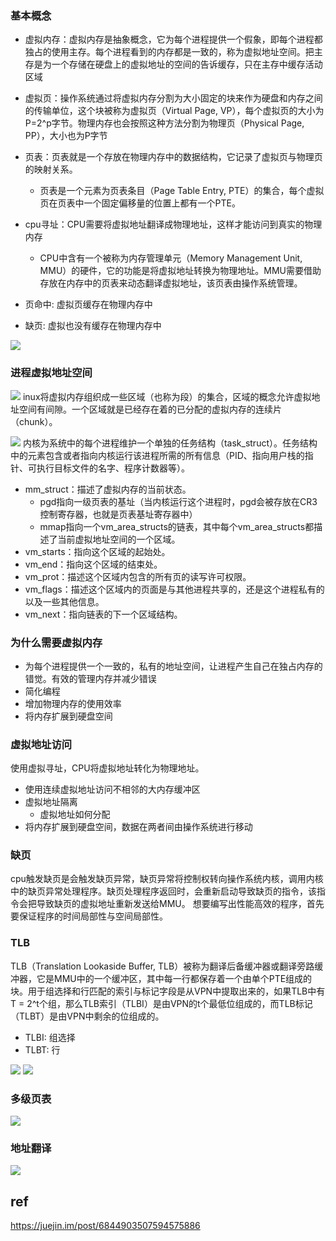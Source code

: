 ### 基本概念
* 虚拟内存：虚拟内存是抽象概念，它为每个进程提供一个假象，即每个进程都独占的使用主存。每个进程看到的内存都是一致的，称为虚拟地址空间。把主存是为一个存储在硬盘上的虚拟地址的空间的告诉缓存，只在主存中缓存活动区域
* 虚拟页：操作系统通过将虚拟内存分割为大小固定的块来作为硬盘和内存之间的传输单位，这个块被称为虚拟页（Virtual Page, VP），每个虚拟页的大小为P=2^p字节。物理内存也会按照这种方法分割为物理页（Physical Page, PP），大小也为P字节
* 页表：页表就是一个存放在物理内存中的数据结构，它记录了虚拟页与物理页的映射关系。
    * 页表是一个元素为页表条目（Page Table Entry, PTE）的集合，每个虚拟页在页表中一个固定偏移量的位置上都有一个PTE。
* cpu寻址：CPU需要将虚拟地址翻译成物理地址，这样才能访问到真实的物理内存
    * CPU中含有一个被称为内存管理单元（Memory Management Unit, MMU）的硬件，它的功能是将虚拟地址转换为物理地址。MMU需要借助存放在内存中的页表来动态翻译虚拟地址，该页表由操作系统管理。

* 页命中: 虚拟页缓存在物理内存中
* 缺页: 虚拟也没有缓存在物理内存中

![](https://p1-jj.byteimg.com/tos-cn-i-t2oaga2asx/gold-user-assets/2017/10/31/dffc20ef2fa8bfb5c6dde65ab9938c8d~tplv-t2oaga2asx-watermark.awebp)

### 进程虚拟地址空间
![](https://user-gold-cdn.xitu.io/2017/10/31/dffc20ef2fa8bfb5c6dde65ab9938c8d?imageView2/0/w/1280/h/960/format/webp/ignore-error/1)
inux将虚拟内存组织成一些区域（也称为段）的集合，区域的概念允许虚拟地址空间有间隙。一个区域就是已经存在着的已分配的虚拟内存的连续片（chunk）。

![](https://user-gold-cdn.xitu.io/2017/10/31/523e8ef97804fd93a450859c74c4a69e?imageView2/0/w/1280/h/960/format/webp/ignore-error/1)
内核为系统中的每个进程维护一个单独的任务结构（task_struct）。任务结构中的元素包含或者指向内核运行该进程所需的所有信息（PID、指向用户栈的指针、可执行目标文件的名字、程序计数器等）。
* mm_struct：描述了虚拟内存的当前状态。
    * pgd指向一级页表的基址（当内核运行这个进程时，pgd会被存放在CR3控制寄存器，也就是页表基址寄存器中）
    * mmap指向一个vm_area_structs的链表，其中每个vm_area_structs都描述了当前虚拟地址空间的一个区域。
* vm_starts：指向这个区域的起始处。
* vm_end：指向这个区域的结束处。
* vm_prot：描述这个区域内包含的所有页的读写许可权限。
* vm_flags：描述这个区域内的页面是与其他进程共享的，还是这个进程私有的以及一些其他信息。
* vm_next：指向链表的下一个区域结构。

### 为什么需要虚拟内存
* 为每个进程提供一个一致的，私有的地址空间，让进程产生自己在独占内存的错觉。有效的管理内存并减少错误
* 简化编程
* 增加物理内存的使用效率
* 将内存扩展到硬盘空间

### 虚拟地址访问
使用虚拟寻址，CPU将虚拟地址转化为物理地址。
* 使用连续虚拟地址访问不相邻的大内存缓冲区
* 虚拟地址隔离
    * 虚拟地址如何分配
* 将内存扩展到硬盘空间，数据在两者间由操作系统进行移动

### 缺页
cpu触发缺页是会触发缺页异常，缺页异常将控制权转向操作系统内核，调用内核中的缺页异常处理程序。缺页处理程序返回时，会重新启动导致缺页的指令，该指令会把导致缺页的虚拟地址重新发送给MMU。
想要编写出性能高效的程序，首先要保证程序的时间局部性与空间局部性。

### TLB
TLB（Translation Lookaside Buffer, TLB）被称为翻译后备缓冲器或翻译旁路缓冲器，它是MMU中的一个缓冲区，其中每一行都保存着一个由单个PTE组成的块。用于组选择和行匹配的索引与标记字段是从VPN中提取出来的，如果TLB中有T = 2^t个组，那么TLB索引（TLBI）是由VPN的t个最低位组成的，而TLB标记（TLBT）是由VPN中剩余的位组成的。
* TLBI: 组选择
* TLBT: 行

![](https://user-gold-cdn.xitu.io/2017/10/31/06e5eb158cd818b9e04056ab959f3060?imageView2/0/w/1280/h/960/format/webp/ignore-error/1)
![](https://user-gold-cdn.xitu.io/2017/10/31/bce825a3d3d87894a65e550fdba92f36?imageView2/0/w/1280/h/960/format/webp/ignore-error/1)

### 多级页表
![](https://user-gold-cdn.xitu.io/2017/10/31/9eb1c115f4d96c533c61c01ea4c5ef04?imageView2/0/w/1280/h/960/format/webp/ignore-error/1)

### 地址翻译
![](https://user-gold-cdn.xitu.io/2017/10/31/c7bf4fc683ff989b37bad182e4fda0f9?imageView2/0/w/1280/h/960/format/webp/ignore-error/1)

## ref
https://juejin.im/post/6844903507594575886
